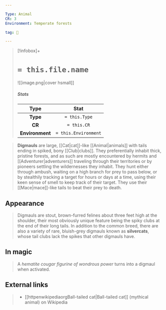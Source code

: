 ```yaml
---

Type: Animal
CR: 3
Environment: Temperate forests

tag: 👹

---
```


> [!infobox]+
> #  `= this.file.name`
> ![[image.png|cover hsmall]]
> ##### Stats
> Type | Stat |
> :---:|:---:|
> **Type** | `= this.Type` |
> **CR** | `= this.CR` |
> **Environment** | `= this.Environment` |






> **Digmauls** are large, [[Cat|cat]]-like [[Animal|animals]] with tails ending in spiked, bony [[Club|clubs]]. They preferentially inhabit thick, pristine forests, and as such are mostly encountered by hermits and [[Adventurer|adventurers]] traveling through their territories or by pioneers settling the wildernesses they inhabit. They hunt either through ambush, waiting on a high branch for prey to pass below, or by stealthily tracking a target for hours or days at a time, using their keen sense of smell to keep track of their target. They use their [[Mace|mace]]-like tails to beat their prey to death.



## Appearance

> Digmauls are stout, brown-furred felines about three feet high at the shoulder, their most obviously unique feature being the spiky clubs at the end of their long tails. In addition to the common breed, there are also a variety of rare, bluish-grey digmauls known as **silvercats**, whose tail clubs lack the spikes that other digmauls have.


## In magic

> A *hematite cougar figurine of wondrous power* turns into a digmaul when activated.




## External links

> - [[httpenwikipediaorgBall-tailed cat|Ball-tailed cat]] (mythical animal) on Wikipedia




